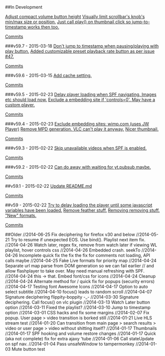 ##In Development

[Adjust compact volume button height](https://github.com/jackun/VLCTube/pull/52)
[Visually limit scrollbar's knob's min/max size or position.](https://github.com/jackun/VLCTube/commit/b7af86cda7eaf0bff5de82beb7004b18902db677)
[Just call play() on thumbnail click so jump-to-timestamp works then too.](https://github.com/jackun/VLCTube/commit/7c5ae4c9574c3cee8d605201b05fa052b109189e)

[Commits](https://github.com/jackun/VLCTube/compare/v59.7...master)

###v59.7 - 2015-03-18
[Don't jump to timestamp when pausing/playing with play button.](https://github.com/jackun/VLCTube/commit/b386754c5cc631d0b1a51e66bff0fdbdf971e109)
[Added customizable preset playback rate button as per issue #47.](https://github.com/jackun/VLCTube/pull/50)

[Commits](https://github.com/jackun/VLCTube/compare/v59.6...v59.7)

###v59.6 - 2015-03-15
[Add cache setting.](https://github.com/jackun/VLCTube/commit/14429032db237426df37538a223f869b8493a2e7)

[Commits](https://github.com/jackun/VLCTube/compare/v59.5...v59.6)

###v59.5 - 2015-02-23
[Delay player loading when SPF navigating. Images etc should load now.](https://github.com/jackun/VLCTube/commit/cf1ead1093a8e38ed04deae5c1ef07b43916dc6f)
[Exclude a embedding site if 'controls=0'. May have a custom player.](https://github.com/jackun/VLCTube/commit/9975631b9286cdc4f82103a306f3302e7d5d64e5)

[Commits](https://github.com/jackun/VLCTube/compare/v59.4...v59.5)

###v59.4 - 2015-02-23
[Exclude embedding sites: wimp.com (uses JW Player)](https://github.com/jackun/VLCTube/commit/e450d6813343092aef9796db95f56adbefb8144f)
[Remove MPD generation. VLC can't play it anyway.](https://github.com/jackun/VLCTube/commit/28a9a7f2eee19c6754d9245d950c2906ccffa17e)
[Nicer thumbnail.](https://github.com/jackun/VLCTube/commit/2ccca70182d8716979aa4ad392801f023520da64)

[Commits](https://github.com/jackun/VLCTube/compare/v59.3...v59.4)

###v59.3 - 2015-02-22
[Skip unavailable videos when SPF is enabled.](https://github.com/jackun/VLCTube/commit/b8265c4cd2b6708658206374e0ffa1b487d26c02)

[Commits](https://github.com/jackun/VLCTube/compare/v59.2...v59.3)

###v59.2 - 2015-02-22
[Can do away with waiting for yt.pubsub maybe.](https://github.com/jackun/VLCTube/commit/bc7021a61aa6549a5a6b995d4f8f35cda5da4bdf)

[Commits](https://github.com/jackun/VLCTube/compare/v59.1...v59.2)

##v59.1 - 2015-02-22
[Update README.md](https://github.com/jackun/VLCTube/commit/18607e782883b74f2c70112e2becd83cad1f49d0)

[Commits](https://github.com/jackun/VLCTube/compare/v59...v59.1)

##v59 - 2015-02-22
[Try to delay loading the player until some javascript variables have been loaded.](https://github.com/jackun/VLCTube/commit/24f068746b02cab28d7b24b1b306bb51d10c6c4d)
[Remove feather stuff.](https://github.com/jackun/VLCTube/commit/2ecb76f5a8538b8cf8c283c9dd1a2e921641f2bf)
[Removing removing stuff. "New" formats.](https://github.com/jackun/VLCTube/commit/acad5ccb429177009669e79a27ed96aa18f42bd0)

[Commits](https://github.com/jackun/VLCTube/compare/v59...v59.1)


##Older
//2014-06-25 Fix deciphering for firefox v30 and below
//2014-05-21 Try to resume if unexpected EOS. Use bind(). Playlist next item fix.
//2014-04-26 Watch later, regex fix, remove from watch later if viewing WL playlist, hover controls css
//2014-04-26 Embedded crash. seekTo
//2014-04-26 Incomplete quick fix the fix the fix for comments not loading, API calls maybe
//2014-04-25 Fake Live formats for priority map
//2014-04-24 Separate url map parse from DOM generation so we can fail earlier
//           and allow flashplayer to take over. May need manual refreshing with SPF.
//2014-04-24 this -> that. Embed font/css for icons
//2014-04-24 Cleanup
//2014-04-24 Alternate method for / quick fix for popups (security errors)
//2014-04-17 Testing font Awesome Icons
//2014-04-17 Option to auto select subtitle
//2014-04-10 focus() leads to random scroll
//2014-04-07 Signature deciphering flippity-boppity -_-
//2014-03-30 Signature deciphering. Call focus() on vlc plugin
//2014-03-13 Watch Later button option
//2014-03-11 Fixed the playlist?
//2014-03-10 Jump to timestamp option
//2014-03-01 CSS hacks and fix some margins
//2014-02-07 Fix popup. User page > video transition is borked still
//2014-01-21 Live HLS stream test
//2014-01-20 Can transition from main page > search results > video or user page > video without shitting itself?
//2014-01-17 Thumbnails
//2014-01-17 SPF hooking and volume restore changes
//2014-01-17 Quick (aka not complete) fix for extra ajaxy 'tube
//2014-01-06 Call stateUpdate on spf nav.
//2014-01-04 Pass unsafeWindow to tampermonkey
//2014-01-03 Mute button test
